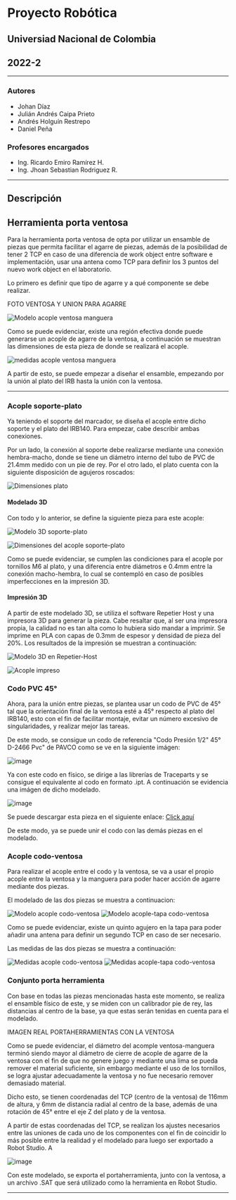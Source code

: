 # Proyecto Robótica
## Universiad Nacional de Colombia
## 2022-2
***
### Autores
- Johan Díaz
- Julián Andrés Caipa Prieto
- Andrés Holguín Restrepo 
- Daniel Peña

### Profesores encargados
- Ing. Ricardo Emiro Ramírez H.
- Ing. Jhoan Sebastian Rodriguez R.
***


## Descripción




## Herramienta porta ventosa

Para la herramienta porta ventosa de opta por utilizar un ensamble de piezas que permita facilitar el agarre de piezas, además de la posibilidad de tener 2 TCP en caso de una diferencia de work object entre software e implementación, usar una antena como TCP para definir los 3 puntos del nuevo work object en el laboratorio.

Lo primero es definir que tipo de agarre y a qué componente se debe realizar.

FOTO VENTOSA Y UNION PARA AGARRE

![Modelo acople ventosa manguera](https://user-images.githubusercontent.com/64372371/203583419-3b360a2b-2147-45c7-ae40-20dd16941638.png)

Como se puede evidenciar, existe una región efectiva donde puede generarse un acople de agarre de la ventosa, a continuación se muestran las dimensiones de esta pieza de donde se realizará el acople.

![medidas acople ventosa manguera](https://user-images.githubusercontent.com/64372371/203585673-74d0e43a-491f-4a5e-bfcb-7fd83b5dfbbe.png)


A partir de esto, se puede empezar a diseñar el ensamble, empezando por la unión al plato del IRB hasta la unión con la ventosa.
***

### Acople soporte-plato

Ya teniendo el soporte del marcador, se diseña el acople entre dicho soporte y el plato del IRB140. Para empezar, cabe describir ambas conexiones.  

Por un lado, la conexión al soporte debe realizarse mediante una conexión hembra-macho, donde se tiene un diámetro interno del tubo de PVC de 21.4mm medido con un pie de rey. Por el otro lado, el plato cuenta con la siguiente disposición de agujeros roscados:

![Dimensiones plato](https://user-images.githubusercontent.com/64372371/203584279-e67c42e7-d4b9-4d3b-964c-9340f5eed0bf.png)
#### Modelado 3D

Con todo y lo anterior, se define la siguiente pieza para este acople:

![Modelo 3D soporte-plato](https://user-images.githubusercontent.com/64372371/203584315-dc1dbe92-3cac-4169-8002-fb8958b9797c.png)

![Dimensiones del acople soporte-plato](https://user-images.githubusercontent.com/64372371/203584426-d3a3a7c6-6d22-4989-a873-44373c25157e.png)

Como se puede evidenciar, se cumplen las condiciones para el acople por tornillos M6 al plato, y una diferencia entre diámetros e 0.4mm entre la conexión macho-hembra, lo cual se contempló en caso de posibles imperfecciones en la impresión 3D.

#### Impresión 3D

A partir de este modelado 3D, se utiliza el software Repetier Host y una impresora 3D para generar la pieza. Cabe resaltar que, al ser una impresora propia, la calidad no es tan alta como lo hubiera sido mandar a imprimir. Se imprime en PLA con capas de 0.3mm de espesor y densidad de pieza del 20%. Los resultados de la impresión se muestran a continuación:


![Modelo 3D en Repetier-Host](https://user-images.githubusercontent.com/64372371/203584524-66957a24-f991-4180-9237-e9da907691d7.png)

![Acople impreso](https://user-images.githubusercontent.com/64372371/203584888-b88c357b-2ada-4698-97bd-f5cd05064b57.png)



### Codo PVC 45°

Ahora, para la unión entre piezas, se plantea usar un codo de PVC de 45° tal que la orientación final de la ventosa esté a 45° respecto al plato del IRB140, esto con el fin de facilitar montaje, evitar un número excesivo de singularidades, y realizar mejor las tareas.

De este modo, se consigue un codo de referencia "Codo Presión 1/2" 45° D-2466 Pvc" de PAVCO como se ve en la siguiente imágen:

![image](https://user-images.githubusercontent.com/64372371/203583651-51b62e79-2e7d-4d8c-b09e-a806d6162a24.png)

Ya con este codo en físico, se dirige a las librerías de Traceparts y se consigue el equivalente al codo en formato .ipt. A continuación se evidencia una imágen de dicho modelado.

![image](https://user-images.githubusercontent.com/64372371/203583669-ace78a8e-4f17-4e3d-bbe6-18ee35f8ba15.png)

Se puede descargar esta pieza en el siguiente enlace: [Click aquí](https://www.traceparts.com/es/product/cepex-codo-45deg-encolar-hembra-serie-metrica-up02sf-d16-code16307?CatalogPath=TRACEPARTS%3ATP07003005&Product=32-18022005-099264&PartNumber=05%2002%20016)

De este modo, ya se puede unir el codo con las demás piezas en el modelado.


### Acople codo-ventosa

Para realizar el acople entre el codo y la ventosa, se va a usar el propio acople entre la ventosa y la manguera para poder hacer acción de agarre mediante dos piezas.


El modelado de las dos piezas se muestra a continuacion:

![Modelo acople codo-ventosa](https://github.com/danielCamiloP/ProyectoRobotica/blob/main/CAD/PortaHerramienta/Imagenes/base%201.png?raw=true)
![Modelo acople-tapa codo-ventosa](https://github.com/danielCamiloP/ProyectoRobotica/blob/main/CAD/PortaHerramienta/Imagenes/base%202.png?raw=true)

Como se puede evidenciar, existe un quinto agujero en la tapa para poder añadir una antena para definir un segundo TCP en caso de ser necesario.

Las medidas de las dos piezas se muestra a continuación:

![Medidas acople codo-ventosa](https://github.com/danielCamiloP/ProyectoRobotica/blob/main/CAD/PortaHerramienta/Imagenes/base%201%20medidas.png?raw=true)
![Medidas acople-tapa codo-ventosa](https://github.com/danielCamiloP/ProyectoRobotica/blob/main/CAD/PortaHerramienta/Imagenes/base%202%20medidas.png?raw=true)

 
### Conjunto porta herramienta

Con base en todas las piezas mencionadas hasta este momento, se realiza el ensamble físico de este, y se miden con un calibrador pie de rey, las distancias al centro de la base, ya que estas serán tenidas en cuenta para el modelado.

IMAGEN REAL PORTAHERRAMIENTAS CON LA VENTOSA

Como se puede evidenciar, el diámetro del acomple ventosa-manguera terminó siendo mayor al diámetro de cierre de acople de agarre de la ventosa con el fin de que no genere juego y mediante una lima se pueda remover el material suficiente, sin embargo mediante el uso de los tornillos, se logra ajustar adecuadamente la ventosa y no fue necesario remover demasiado material.

Dicho esto, se tienen coordenadas del TCP (centro de la ventosa) de 116mm de altura, y 6mm de distancia radial al centro de la base, además de una rotación de 45° entre el eje Z del plato y de la ventosa.

A partir de estas coordenadas del TCP, se realizan los ajustes necesarios entre las uniones de cada uno de los componentes con el fin de coincidir lo más posible entre la realidad y el modelado para luego ser exportado a Robot Studio. A

![image](https://user-images.githubusercontent.com/64372371/203583700-d8cf30a6-35c1-4ec1-ba2b-b0f0eb427318.png)


Con este modelado, se exporta el portaherramienta, junto con la ventosa, a un archivo .SAT que será utilizado como la herramienta en Robot Studio.
***
